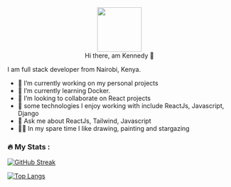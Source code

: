 <div id="header" align="center">
  <img src="https://media.giphy.com/media/lP8xu5t2DLGG045H8F/giphy.gif" width="100"/>
</div>

<div align="center">
  Hi there, am Kennedy 👋 
</div>

 I am full stack developer from Nairobi, Kenya.
 - 🔭 I’m currently working on my personal projects
 - 🌱 I’m currently learning Docker.
 - 👯 I’m looking to collaborate on React projects
 - 🧰 some technologies I enjoy working with include ReactJs, Javascript, Django
 - 💬 Ask me about ReactJs, Tailwind, Javascript
 - 🤸‍♂️ In my spare time I like drawing, painting and stargazing 

<!--
**kennedybabu/kennedybabu** is a ✨ _special_ ✨ repository because its `README.md` (this file) appears on your GitHub profile.

Here are some ideas to get you started:

- 🔭 I’m currently working on...
- 🌱 I’m currently learning Docker ...
- 👯 I’m looking to collaborate on ...
- 🤔 I’m looking for help with ...
- 💬 Ask me about ...
- 📫 How to reach me: ...
- 😄 Pronouns: ...
- ⚡ Fun fact: ...
-->
### :fire: My Stats :
[![GitHub Streak](http://github-readme-streak-stats.herokuapp.com?user=kennedybabu&theme=dark)](https://git.io/streak-stats)

[![Top Langs](https://github-readme-stats.vercel.app/api/top-langs/?username=kennedybabu&layout=compact&theme=vision-friendly-dark)](https://github.com/anuraghazra/github-readme-stats)
